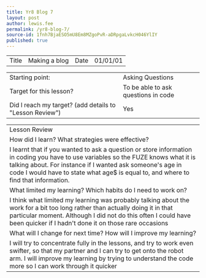 ```yaml
---
title: Yr8 Blog 7
layout: post
author: lewis.fee
permalink: /yr8-blog-7/
source-id: 1fnh7BjaESO5mU8Em8MZgoPvR-aDRpgaLvkcH046YlIY
published: true
---
```

<table>
  <tr>
    <td>Title</td>
    <td>Making a blog</td>
    <td>Date</td>
    <td>01/01/01</td>
  </tr>
</table>


<table>
  <tr>
    <td>Starting point:</td>
    <td>Asking Questions</td>
  </tr>
  <tr>
    <td>Target for this lesson?</td>
    <td>To be able to ask questions in code</td>
  </tr>
  <tr>
    <td>Did I reach my target? 
(add details to "Lesson Review")</td>
    <td> Yes</td>
  </tr>
</table>


<table>
  <tr>
    <td>Lesson Review</td>
  </tr>
  <tr>
    <td>How did I learn? What strategies were effective? </td>
  </tr>
  <tr>
    <td>I learnt that if you wanted to ask a question or store information in coding you have to use variables so the FUZE knows what it is talking about. For instance if I wanted ask someone's age in code I would have to state what age$ is equal to, and where to find that information.</td>
  </tr>
  <tr>
    <td>What limited my learning? Which habits do I need to work on? </td>
  </tr>
  <tr>
    <td>I think what limited my learning was probably talking about the work for a bit too long rather than actually doing it in that particular moment. Although I did not do this often I could have been quicker if I hadn't done it on those rare occasions</td>
  </tr>
  <tr>
    <td>What will I change for next time? How will I improve my learning?</td>
  </tr>
  <tr>
    <td>I will try to concentrate fully in the lessons, and try to work even swifter, so that my partner and I can try to get onto the robot arm. I will improve my learning by trying to understand the code more so I can work through it quicker</td>
  </tr>
</table>


